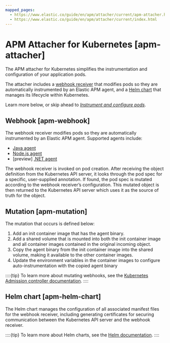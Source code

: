 ```yaml
---
mapped_pages:
  - https://www.elastic.co/guide/en/apm/attacher/current/apm-attacher.html
  - https://www.elastic.co/guide/en/apm/attacher/current/index.html
---
```


# APM Attacher for Kubernetes [apm-attacher]

The APM attacher for Kubernetes simplifies the instrumentation and configuration of your application pods.

The attacher includes a [webhook receiver](#apm-webhook) that modifies pods so they are automatically instrumented by an Elastic APM agent, and a [Helm chart](#apm-helm-chart) that manages its lifecycle within Kubernetes.

Learn more below, or skip ahead to [*Instrument and configure pods*](/reference/apm-get-started-webhook.md).


## Webhook [apm-webhook]

The webhook receiver modifies pods so they are automatically instrumented by an Elastic APM agent. Supported agents include:

* [Java agent](apm-agent-java://docs/reference/index.md)
* [Node.js agent](apm-agent-nodejs://docs/reference/index.md)
* [preview] [.NET agent](apm-agent-dotnet://docs/reference/index.md)

The webhook receiver is invoked on pod creation. After receiving the object definition from the Kubernetes API server, it looks through the pod spec for a specific, user-supplied annotation. If found, the pod spec is mutated according to the webhook receiver’s configuration. This mutated object is then returned to the Kubernetes API server which uses it as the source of truth for the object.


## Mutation [apm-mutation]

The mutation that occurs is defined below:

1. Add an init container image that has the agent binary.
2. Add a shared volume that is mounted into both the init container image and all container images contained in the original incoming object.
3. Copy the agent binary from the init container image into the shared volume, making it available to the other container images.
4. Update the environment variables in the container images to configure auto-instrumentation with the copied agent binary

::::{tip}
To learn more about mutating webhooks, see the [Kubernetes Admission controller documentation](https://kubernetes.io/docs/reference/access-authn-authz/admission-controllers/).
::::



## Helm chart [apm-helm-chart]

The Helm chart manages the configuration of all associated manifest files for the webhook receiver, including generating certificates for securing communication between the Kubernetes API server and the webhook receiver.

::::{tip}
To learn more about Helm charts, see the [Helm documentation](https://helm.sh/docs/).
::::


